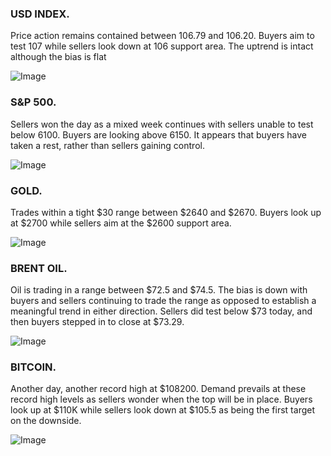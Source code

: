 ### USD INDEX. 

Price action remains contained between 106.79 and 106.20. Buyers aim to test 107 while sellers look down at 106 support area. The uptrend is intact although the bias is flat

![Image](https://markleighedu.github.io/img/Weekly/usdindex.jpg)

### S&P 500. 

Sellers won the day as a mixed week continues with sellers unable to test below 6100. Buyers are looking above 6150. It appears that buyers have taken a rest, rather than sellers gaining control.


![Image](https://markleighedu.github.io/img/Weekly/sp500.jpg)

### GOLD. 

Trades within a tight $30 range between $2640 and $2670. Buyers look up at $2700 while sellers aim at the $2600 support area.

![Image](https://markleighedu.github.io/img/Weekly/gold.jpg)

### BRENT OIL. 

Oil is trading in a range between $72.5 and $74.5. The bias is down with buyers and sellers continuing to trade the range as opposed to establish a meaningful trend in either direction. Sellers did test below $73 today, and then buyers stepped in to close at $73.29.


![Image](https://markleighedu.github.io/img/Weekly/brentoil.jpg)

### BITCOIN. 

Another day, another record high at $108200. Demand prevails at these record high levels as sellers wonder when the top will be in place. Buyers look up at $110K while sellers look down at $105.5 as being the first target on the downside.

![Image](https://markleighedu.github.io/img/Weekly/bitcoin.jpg)

